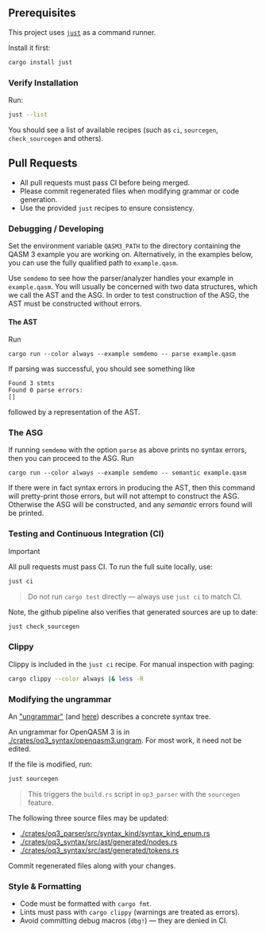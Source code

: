 ## Prerequisites

This project uses [`just`](https://github.com/casey/just) as a command runner.  

Install it first:

```sh
cargo install just
```

### Verify Installation

Run:

```sh
just --list
```

You should see a list of available recipes (such as `ci`, `sourcegen`, `check_sourcegen` and others).  


## Pull Requests

- All pull requests must pass CI before being merged.  
- Please commit regenerated files when modifying grammar or code generation.  
- Use the provided `just` recipes to ensure consistency.

### Debugging / Developing

Set the environment variable `QASM3_PATH` to the directory containing the QASM 3 example you are working on.
Alternatively, in the examples below, you can use the fully qualified path to `example.qasm`.

Use `semdemo` to see how the parser/analyzer handles your example in `example.qasm`.
You will usually be concerned with two data structures, which we call the AST and the ASG.
In order to test construction of the ASG, the AST must be constructed without errors.

#### The AST

Run
```shell
cargo run --color always --example semdemo -- parse example.qasm
```
If parsing was successful, you should see something like
```
Found 3 stmts
Found 0 parse errors:
[]
```
followed by a representation of the AST.

### The ASG
If running `semdemo` with the option `parse` as above prints no syntax errors, then
you can proceed to the ASG. Run
```shell
cargo run --color always --example semdemo -- semantic example.qasm
```
If there were in fact syntax errors in producing the AST, then this command will
pretty-print those errors, but will not attempt to construct the ASG.
Otherwise the ASG will be constructed, and any *semantic* errors found will be
printed.

### Testing and Continuous Integration (CI)

> [!IMPORTANT]
All pull requests must pass CI. To run the full suite locally, use:

```sh
just ci
```

> Do not run `cargo test` directly — always use `just ci` to match CI.

Note, the github pipeline also verifies that generated sources are up to date:

```sh
just check_sourcegen
```

### Clippy

Clippy is included in the `just ci` recipe. For manual inspection with paging:

```sh
cargo clippy --color always |& less -R
```

### Modifying the ungrammar

An ["ungrammar"](https://docs.rs/ungrammar/latest/ungrammar/) (and [here](https://github.com/rust-analyzer/ungrammar)) describes a concrete syntax tree.

An ungrammar for OpenQASM 3 is
in [./crates/oq3_syntax/openqasm3.ungram](./crates/oq3_syntax/openqasm3.ungram).
For most work, it need not be edited.

If the file is modified, run:

```sh
just sourcegen
```

> This triggers the `build.rs` script in `op3_parser` with the `sourcegen` feature.

The following three source files may be updated:
* [./crates/oq3_parser/src/syntax_kind/syntax_kind_enum.rs](./crates/oq3_parser/src/syntax_kind/syntax_kind_enum.rs)
* [./crates/oq3_syntax/src/ast/generated/nodes.rs](./crates/oq3_syntax/src/ast/generated/nodes.rs)
* [./crates/oq3_syntax/src/ast/generated/tokens.rs](./crates/oq3_syntax/src/ast/generated/tokens.rs)

Commit regenerated files along with your changes.

### Style & Formatting

- Code must be formatted with `cargo fmt`.  
- Lints must pass with `cargo clippy` (warnings are treated as errors).  
- Avoid committing debug macros (`dbg!`) — they are denied in CI.  
